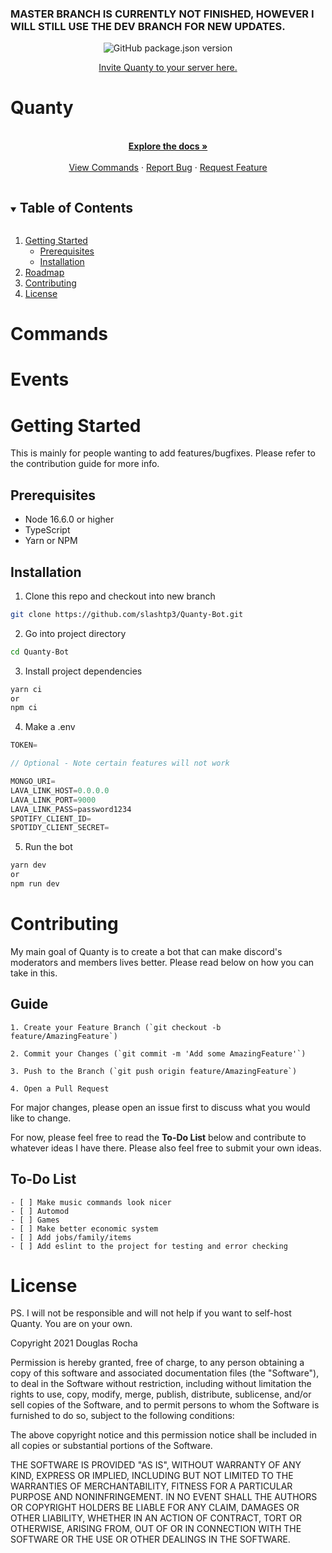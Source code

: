 ### MASTER BRANCH IS CURRENTLY NOT FINISHED, HOWEVER I WILL STILL USE THE DEV BRANCH FOR NEW UPDATES.

<div align="center">

![GitHub package.json version](https://img.shields.io/github/package-json/v/slashtp3/Quanty-Bot?style=for-the-badge)

</div>

<div align="center"><a href="https://discord.com/api/oauth2/authorize?client_id=824106276404854844&permissions=8&scope=bot%20applications.commands">Invite Quanty to your server here.</a> </div>

# Quanty

  <p align="center">
    <br />
    <a href="https://github.com/slashtp3/Quanty-Bot"><strong>Explore the docs »</strong></a>
    <br />
    <br />
    <a href="https://github.com/slashtp3/Quanty-Bot">View Commands</a>
    ·
    <a href="https://github.com/slashtp3/Quanty-Bot/issues">Report Bug</a>
    ·
    <a href="https://github.com/slashtp3/Quanty-Bot/issues">Request Feature</a>
  </p>
</p>

<details open="open">
  <summary><h2 style="display: inline-block">Table of Contents</h2></summary>
  <ol>
    <li>
      <a href="#getting-started">Getting Started</a>
      <ul>
        <li><a href="#prerequisites">Prerequisites</a></li>
        <li><a href="#installation">Installation</a></li>
      </ul>
    </li>
    <li><a href="#roadmap">Roadmap</a></li>
    <li><a href="#contributing">Contributing</a></li>
    <li><a href="#license">License</a></li>
  </ol>
</details>

# Commands

# Events

# Getting Started

This is mainly for people wanting to add features/bugfixes. Please refer to the contribution guide for more info.

## Prerequisites

- Node 16.6.0 or higher
- TypeScript
- Yarn or NPM

## Installation

1. Clone this repo and checkout into new branch

```sh
git clone https://github.com/slashtp3/Quanty-Bot.git
```

2. Go into project directory

```sh
cd Quanty-Bot
```

3. Install project dependencies

```sh
yarn ci
or
npm ci
```

4. Make a .env

```ts
TOKEN=

// Optional - Note certain features will not work

MONGO_URI=
LAVA_LINK_HOST=0.0.0.0
LAVA_LINK_PORT=9000
LAVA_LINK_PASS=password1234
SPOTIFY_CLIENT_ID=
SPOTIDY_CLIENT_SECRET=
```

5. Run the bot

```sh
yarn dev
or
npm run dev
```

# Contributing

My main goal of Quanty is to create a bot that can make discord's moderators and members lives better. Please read below on how you can take in this.

## **Guide**

```
1. Create your Feature Branch (`git checkout -b feature/AmazingFeature`)

2. Commit your Changes (`git commit -m 'Add some AmazingFeature'`)

3. Push to the Branch (`git push origin feature/AmazingFeature`)

4. Open a Pull Request
```

For major changes, please open an issue first to discuss what you would like to change.

For now, please feel free to read the **To-Do List** below and contribute to whatever ideas I have there. Please also feel free to submit your own ideas.

## **To-Do List**

```
- [ ] Make music commands look nicer
- [ ] Automod
- [ ] Games
- [ ] Make better economic system
- [ ] Add jobs/family/items
- [ ] Add eslint to the project for testing and error checking
```

# License

PS. I will not be responsible and will not help if you want to self-host Quanty. You are on your own.

Copyright 2021 Douglas Rocha

Permission is hereby granted, free of charge, to any person obtaining
a copy of this software and associated documentation files (the
"Software"), to deal in the Software without restriction, including
without limitation the rights to use, copy, modify, merge, publish,
distribute, sublicense, and/or sell copies of the Software, and to
permit persons to whom the Software is furnished to do so, subject to
the following conditions:

The above copyright notice and this permission notice shall be
included in all copies or substantial portions of the Software.

THE SOFTWARE IS PROVIDED "AS IS", WITHOUT WARRANTY OF ANY KIND,
EXPRESS OR IMPLIED, INCLUDING BUT NOT LIMITED TO THE WARRANTIES OF
MERCHANTABILITY, FITNESS FOR A PARTICULAR PURPOSE AND
NONINFRINGEMENT. IN NO EVENT SHALL THE AUTHORS OR COPYRIGHT HOLDERS BE
LIABLE FOR ANY CLAIM, DAMAGES OR OTHER LIABILITY, WHETHER IN AN ACTION
OF CONTRACT, TORT OR OTHERWISE, ARISING FROM, OUT OF OR IN CONNECTION
WITH THE SOFTWARE OR THE USE OR OTHER DEALINGS IN THE SOFTWARE.
